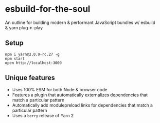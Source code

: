 # esbuild-for-the-soul
An outline for building modern &amp; performant JavaScript bundles w/ esbuild & yarn plug-n-play

## Setup
```
npm i yarn@2.0.0-rc.27 -g
npm start
open http://localhost:3000
```

## Unique features

* Uses 100% ESM for both Node & browser code
* Features a plugin that automatically externalizes dependencies that match a particular pattern
* Automatically add modulepreload links for dependencies that match a particular pattern
* Uses a `berry` release of Yarn 2
